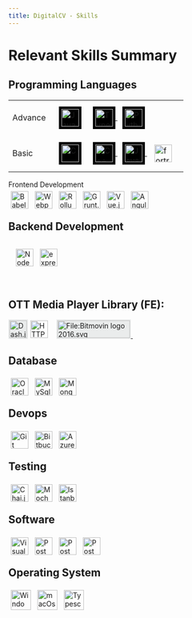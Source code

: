 ```yaml
---
title: DigitalCV - Skills
---
```


# Relevant Skills Summary


## Programming Languages
<table>
    <tr>
        <td>Advance</td>
        <td align="center">
            <div style="display:block;padding:10px;text-align:justify;">
                <a href="https://developer.mozilla.org/en-US/docs/Web/JavaScript" style="margin-left:10px;">
                    <img align="left" alt="JavaScript" width="35px" style="background-color:black;padding:5px;"
                        src="https://cdn.simpleicons.org/javascript">
                </a>
                <a href="https://www.typescriptlang.org/" style="margin-left:10px;">
                    <img align="center" alt="Typescript" width="35px" style="background-color:black;padding:5px;"
                        src="https://cdn.simpleicons.org/typescript">
                </a>
                <a href="https://www.python.org/doc/" style="margin-left:10px;">
                    <img align="center" alt="Python" height="35px" width="35px" style="background-color:black;padding:5px;"
                        src="https://cdn.worldvectorlogo.com/logos/python-5.svg">
                </a>
            </div>
        </td>
    </tr>
    <tr>
        <td>Basic</td>
        <td align="center">
            <div style="display:block;padding:10px;text-align:justify;">
                <a href="https://www.learn-c.org/" style="margin-left:10px;">
                    <img align="left" alt="C" width="35px" style="background-color:black;padding:5px;"
                        src="https://cdn.simpleicons.org/c">
                </a>
                <a href="https://devdocs.io/cpp/" style="margin-left:10px;">
                    <img align="center" alt="C++" width="35px" style="background-color:black;padding:5px;"
                        src="https://cdn.simpleicons.org/c++">
                </a>
                <a href="https://docs.oracle.com/javase/tutorial/java/index.html" style="margin-left:10px;">
                    <img align="center" alt="Java" height="35px" width="35px" style="background-color:black;padding:5px;"
                        src="https://cdn.worldvectorlogo.com/logos/java-14.svg">
                </a>
                <a href="https://redhawk.concurrent-rt.com/docs/root/1Linux/5Compilers/Fortran/0890240-100.pdf" style="margin-left:10px;">
                    <img align="center" alt="fortran" width="35px" style="padding:5px;"
                        src="https://cdn.simpleicons.org/fortran">
                </a>
            </div>
        </td>
    </tr>
</table


## Frontend Development
<div>
      <a href="https://babeljs.io/docs/en/learn/">
          <img align="left" alt="Babel" width="35px" style="padding:5px;"
              src="https://cdn.simpleicons.org/babel"/>
      </a>&nbsp;
      <a href="https://medium.com/@artbindu/javascript-module-bundler-webpack-essential-to-learn-2e2a661e27c">
          <img align="left" alt="Webpack" width="35px" style="padding:5px;"
              src="https://cdn.simpleicons.org/webpack"/>
      </a>&nbsp;
      <a href="https://rollupjs.org/guide/en/">
          <img align="left" alt="Rollup.js" width="35px" style="padding:5px;"
              src="https://cdn.simpleicons.org/Rollup.js"/>
      </a>&nbsp;
      <a href="https://gruntjs.com/getting-started">
          <img align="left" alt="Grunt.js" height="35px" style="padding:5px;"
              src="https://cdn.worldvectorlogo.com/logos/grunt.svg"/>
      </a>&nbsp;
      <a href="https://vuejs.org/guide/introduction.html">
          <img align="left" alt="Vue.js" width="35px" style="padding:5px;"
              src="https://cdn.simpleicons.org/vue.js"/>
      </a>&nbsp;
      <a href="https://angular.io/docs">
          <img align="left" alt="Angular" width="35px" style="padding:5px;"
              src="https://cdn.simpleicons.org/angular"/>
      </a>&nbsp;
      <!-- <a href="https://reactjs.org/docs/getting-started.html">
          <img align="left" alt="React.js" width="35px" style="padding:5px;"
            src="https://cdn.simpleicons.org/react">
      </a> -->
</div>
<br />


## Backend Development
<div style="display: block;padding:10px;margin-bottom:30px;text-align:justify;">
    <a href="https://nodejs.org/en/docs/">
        <img align="left" alt="NodeJs" width="35px" style="padding:5px;"
            src="https://cdn.simpleicons.org/node.js/"/>
    </a>&nbsp;
    <a href="https://expressjs.com/">
        <img align="left" alt="expressJs" width="35px" style="padding:5px;"
            src="https://cdn.simpleicons.org/express/EFEBEB"/>
    </a>&nbsp;
    <!-- <a href="https://docs.nestjs.com/">
        <img align="left" alt="expressJs" width="35px" style="padding:5px;"
            src="https://cdn.simpleicons.org/nestjs"/>
    </a>&nbsp;
    <a href="https://nextjs.org/docs">
        <img align="left" alt="expressJs" width="35px" style="padding:5px;"
            src="https://cdn.simpleicons.org/next.js"/>
    </a> -->
</div>
<br />

## OTT Media Player Library (FE):
<div>
      <a href="http://cdn.dashjs.org/latest/jsdoc/index.html">
          <img align="left" alt="Dash.js" height="35px" style="background-color:#EAECEC; padding:2px;"
              src="https://dashif.org/img/dashif-logo-283x100_new.jpg"/>
      </a>&nbsp;&nbsp;
      <a href="https://developer.apple.com/documentation/http_live_streaming">
          <img align="left" alt="HTTP Live Streaming" height="35px" style="padding:2px;"
              src="https://bitmovin.com/wp-content/uploads/2016/04/apple_hls_6401.jpg"/>
      </a>
      <a href="https://bitmovin.com/docs/player/tutorials">
         <img alt="File:Bitmovin logo 2016.svg" style="background-color:#EAECEC; padding:2px;"
              src="https://upload.wikimedia.org/wikipedia/commons/thumb/7/74/Bitmovin_logo_2016.svg/207px-Bitmovin_logo_2016.svg.png?20180705131518" decoding="async" width="145" height="35" srcset="https://upload.wikimedia.org/wikipedia/commons/thumb/7/74/Bitmovin_logo_2016.svg/311px-Bitmovin_logo_2016.svg.png?20180705131518 1.5x, https://upload.wikimedia.org/wikipedia/commons/thumb/7/74/Bitmovin_logo_2016.svg/414px-Bitmovin_logo_2016.svg.png?20180705131518 2x" data-file-width="145" data-file-height="35">
      </a>&nbsp;
</div>

<!-- ## Mobile App Development: -->
<!-- ## AI/ML: -->

## Database
<div>
      <a href="https://docs.oracle.com/en/database/oracle/oracle-database/21/development.html">
          <img align="left" alt="Oracle (sql)" height="35px" style="padding:5px;"
              src="https://cdn.worldvectorlogo.com/logos/oracle-logo-3.svg"/>
      </a>&nbsp;
      <!-- <a href="https://learn.microsoft.com/en-us/sql/sql-server/educational-sql-resources?view=sql-server-ver16">
          <img align="left" alt="MsSQL (sql)" width="35px" style="padding:5px;"
              src="https://cdn.simpleicons.org/MicrosoftSQLServer"/>
      </a>&nbsp; -->
      <a href="https://dev.mysql.com/doc/">
          <img align="left" alt="MySql (sql)" width="35px" style="padding:5px;"
              src="https://cdn.simpleicons.org/mysql/869EF0"/>
      </a>&nbsp;
      <a href="https://www.mongodb.com/docs/">
          <img align="left" alt="Mongo DB (no-sql)" width="35px" style="padding:5px;"
            src="https://cdn.simpleicons.org/mongodb">
      </a>&nbsp;
</div>
<br />
<!-- ## Data Visualization -->

## Devops
<div>
      <a href="https://git-scm.com/docs/gittutorial">
          <img align="left" alt="Git" width="35px" style="padding:5px;"
              src="https://cdn.simpleicons.org/git"/>
      </a>&nbsp;
      <a href="https://debricked.com/docs/integrations/ci-build-systems/bitbucket.html">
          <img align="left" alt="Bitbucket" width="35px" style="padding:5px;"
              src="https://cdn.simpleicons.org/bitbucket/lblue"/>
      </a>&nbsp;
      <a href="https://learn.microsoft.com/en-us/azure/devops/?view=azure-devops">
          <img align="left" alt="Azure DevOps" width="35px" style="padding:5px;"
              src="https://cdn.simpleicons.org/AzureDevOps"/>
      </a>&nbsp;
      <!-- <a href="https://docs.docker.com/get-started/">
          <img align="left" alt="Docker" width="35px" style="padding:5px;"
              src="https://cdn.simpleicons.org/docker"/>
      </a> -->
      <!-- <a href="https://confluence.atlassian.com/jiracoreserver073/jira-core-server-7-3-documentation-861255603.html">
          <img align="left" alt="Jira" width="35px" style="padding:5px;"
              src="https://cdn.simpleicons.org/jira"/>
      </a> -->
</div>
<br />
<!-- ## Backend as a Service (BaaS) -->
<!-- ## Framework
<div>
      <a href="https://www.electronjs.org/docs/latest/">
          <img align="left" alt="electron.js" width="35px" style="padding:5px;"
              src="https://cdn.simpleicons.org/electron"/>
      </a>
</div>
<br /> -->


## Testing
<div>
      <a href="https://www.chaijs.com/api/bdd/">
          <img align="left" alt="Chai.js (Library)" width="35px" style="padding:5px;"
              src="https://cdn.simpleicons.org/chai"/>
      </a>&nbsp;
      <a href="https://mochajs.org/api/">
          <img align="left" alt="Mocha.js (Framework)" width="35px" style="padding:5px;"
              src="https://cdn.simpleicons.org/mocha"/>
      </a>&nbsp;
      <a href="https://istanbul.js.org/">
          <img align="left" alt="Istanbul (Coverage)" width="35px" style="padding:5px;"
              src="https://istanbul.js.org/assets/istanbul-logo.png"/>
      </a>&nbsp;
      <!-- <a href="https://jasmine.github.io/pages/docs_home.html">
          <img align="left" alt="Jasmin" width="35px" style="padding:5px;"
            src="https://cdn.simpleicons.org/jasmine">
      </a> -->
</div>
<br />


## Software
<div>
      <a href="https://code.visualstudio.com/docs">
          <img align="left" alt="Visual Studio Code" width="35px" style="padding:5px;"
              src="https://cdn.simpleicons.org/VisualStudioCode"/>
      </a>&nbsp;
      <a href="https://learning.postman.com/docs/publishing-your-api/documenting-your-api/">
          <img align="left" alt="Postman" width="35px" style="padding:5px;"
              src="https://cdn.simpleicons.org/postman"/>
      </a>&nbsp;
      <a href="https://npp-user-manual.org/docs/">
          <img align="left" alt="Postman" width="35px" style="padding:5px;"
              src="https://cdn.simpleicons.org/notepad++/08730C"/>
      </a>&nbsp;
      <a href="https://www.charlesproxy.com/documentation/getting-started/">
          <img align="left" alt="Postman" width="35px" style="padding:5px;"
              src="https://artbindu.github.io/biswasindhu_cv.github.io/src/icons/charles_icon.svg"/>
      </a>&nbsp;
      <!-- <a href="https://swagger.io/docs/open-source-tools/swagger-ui/usage/installation/">
          <img align="left" alt="Swagger" width="35px" style="padding:5px;"
              src="https://cdn.simpleicons.org/swagger"/>
      </a> -->
</div>
<br />

## Operating System
<div>
      <a href="https://learn.microsoft.com/en-us/windows-server/administration/windows-commands/cmd">
          <img align="left" alt="Windows" width="40px" style="padding:5px;"
              src="https://cdn.simpleicons.org/windows"/>
      </a>&nbsp;
      <a href="https://developer.apple.com/library/archive/documentation/OpenSource/Conceptual/ShellScripting/CommandLInePrimer/CommandLine.html">
          <img align="left" alt="macOs" height="40px" style="padding:5px;"
              src="https://cdn.worldvectorlogo.com/logos/macintosh.svg"/>
      </a>&nbsp;
      <!-- <a href="https://www.linux.org/forums/#linux-tutorials.122">
          <img align="left" alt="Python" width="40px" style="padding:5px;"
              src="https://cdn.simpleicons.org/linux"/>
      </a>&nbsp; -->
      <a href="https://ubuntu.com/tutorials/command-line-for-beginners">
          <img align="left" alt="Typescript" width="40px" style="padding:5px;"
              src="https://cdn.worldvectorlogo.com/logos/ubuntu-4.svg"/>
      </a>
</div>
<br />
